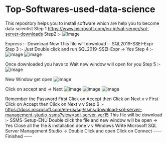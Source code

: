 # Top-Softwares-used-data-science
This repository helps you to install software which are help you to become data scientist
Step 1
https://www.microsoft.com/en-in/sql-server/sql-server-downloads
Step2 :-
![image](https://user-images.githubusercontent.com/53806378/161473289-97aeb835-b3c5-4bbd-9756-0d633d38a39d.png) 

Express :- Download Now
This file will download :- SQL2019-SSEI-Expr Step 3 :- Just Double click and run SQL2019-SSEI-Expr → Yes
Step 4 :-
![image](https://user-images.githubusercontent.com/53806378/161473431-c7d98212-fb1c-43ec-aacb-643672dec774.png)
![image](https://user-images.githubusercontent.com/53806378/161473457-4e26409a-7681-402a-ad4b-10dd5668a4e9.png)

Once downloaded you have to Wait new window will open for you
Step 5 :-
![image](https://user-images.githubusercontent.com/53806378/161473473-62081ce4-7fd2-4308-a0c6-bdeeb1c01b75.png)

New Window get open
![image](https://user-images.githubusercontent.com/53806378/161473485-a586bc06-70ce-454a-9276-861c9a4122f1.png)

Click on accept and → Next
![image](https://user-images.githubusercontent.com/53806378/161473535-072bd229-c6d9-4d56-b7d4-79b55ce96f60.png)
![image](https://user-images.githubusercontent.com/53806378/161473527-9e3f3e38-11c4-4845-91fb-812fdf000038.png)
![image](https://user-images.githubusercontent.com/53806378/161473711-f6a8f659-0269-46eb-9b2d-f92b4b42e345.png)



Remember the Password
First Click on Accept then Click on Next
v
v
First Click on Accept then Click on Next
v
v
Step 6 :-
https://docs.microsoft.com/en-us/sql/ssms/download-sql-server-management-studio-ssms?view=sql-server-ver15
This file will be download :- SSMS-Setup-ENU
Double click the file and new window will be open → Yes
Close all the file & installation done
v
v
Windows Write
Microsoft SQL Server Management Studio → Double Click and open
Click on Connect
---- Finished ----
